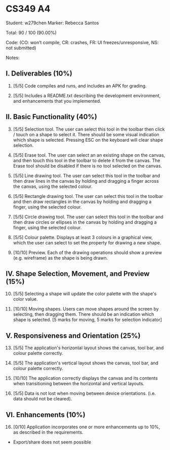# CS349 A4
Student: w279chen
Marker: Rebecca Santos


Total: 90 / 100 (90.00%)

Code: 
(CO: won’t compile, CR: crashes, FR: UI freezes/unresponsive, NS: not submitted)


Notes:   


## I. Deliverables (10%)

1. [5/5] Code compiles and runs, and includes an APK for grading.

2. [5/5] Includes a README.txt describing the development environment, and enhancements that you implemented.

## II. Basic Functionality (40%)

3. [5/5] Selection tool. The user can select this tool in the toolbar then click / touch on a shape to select it. There should be some visual indication which shape is selected. Pressing ESC on the keyboard will clear shape selection.

4. [5/5] Erase tool. The user can select an an existing shape on the canvas, and then touch this tool in the toolbar to delete it from the canvas. The Erase tool should be disabled if there is no tool selected on the canvas.

5. [5/5] Line drawing tool. The user can select this tool in the toolbar and then draw lines in the canvas by holding and dragging a finger across the canvas, using the selected colour.

6. [5/5] Rectangle drawing tool. The user can select this tool in the toolbar and then draw rectangles in the canvas by holding and dragging a finger, using the selected colour.

7. [5/5] Circle drawing tool. The user can select this tool in the toolbar and then draw circles or ellipses in the canvas by holding and dragging a finger, using the selected colour.

8.  [5/5] Colour palette. Displays at least 3 colours in a graphical view, which the user can select to set the property for drawing a new shape.

9. [10/10] Preview. Each of the drawing operations should show a preview (e.g. wireframe) as the shape is being drawn.

## IV. Shape Selection, Movement, and Preview (15%)

10.  [5/5] Selecting a shape will update the color palette with the shape's color value.

12.  [10/10] Moving shapes. Users can move shapes around the screen by selecting, then dragging them. There should be an indication which shape is selected. [5 marks for moving, 5 marks for selection indicator]

## V. Responsiveness and Orientation (25%)

13. [5/5] The application's horizontal layout shows the canvas, tool bar, and colour palette correctly.

14. [5/5] The application's vertical layout shows the canvas, tool bar, and colour palette correctly.

15. [10/10] The application correctly displays the canvas and its contents when transitioning between the horizontal and vertical layouts.

15. [5/5] Data is not lost when moving between device orientations. (i.e. data should not be cleared).

## VI. Enhancements (10%)

16. [0/10] Application incorporates one or more enhancements up to 10%, as described in the requirements.

- Export/share does not seem possible 
